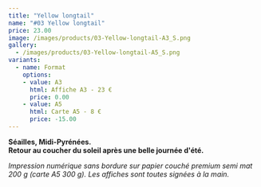 ```yaml
---
title: "Yellow longtail"
name: "#03 Yellow longtail"
price: 23.00
image: /images/products/03-Yellow-longtail-A3_S.png
gallery:
  - /images/products/03-Yellow-longtail-A5_S.png
variants:
  - name: Format
    options:
    - value: A3
      html: Affiche A3 - 23 €
      price: 0.00
    - value: A5
      html: Carte A5 - 8 €
      price: -15.00
---
```

__Séailles, Midi-Pyrénées.  
Retour au coucher du soleil après une belle journée d'été.__

_Impression numérique sans bordure sur papier couché premium semi mat 200 g (carte A5 300 g). Les affiches sont toutes signées à la main._
